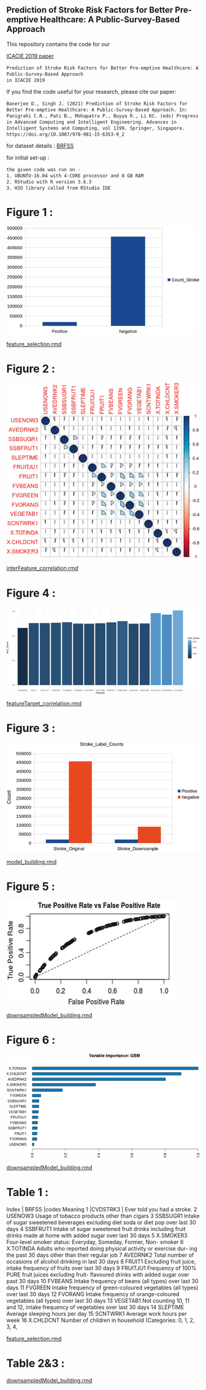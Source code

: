 ## Prediction of Stroke Risk Factors for Better Pre-emptive Healthcare: A Public-Survey-Based Approach

 This repository contains the code for our <p><a href="https://doi.org/10.1007/978-981-15-6353-9_2">ICACIE 2019 paper </a></p>
 
 ```Debayan Banerjee and Jagannath Singh
 Prediction of Stroke Risk Factors for Better Pre-emptive Healthcare: A Public-Survey-Based Approach
 in ICACIE 2019
 ```

If you find the code useful for your research, please cite our paper:

```
Banerjee D., Singh J. (2021) Prediction of Stroke Risk Factors for Better Pre-emptive Healthcare: A Public-Survey-Based Approach. In: Panigrahi C.R., Pati B., Mohapatra P., Buyya R., Li KC. (eds) Progress in Advanced Computing and Intelligent Engineering. Advances in Intelligent Systems and Computing, vol 1199. Springer, Singapore. https://doi.org/10.1007/978-981-15-6353-9_2
```
for dataset details :
<a href="https://www.cdc.gov/brfss/annual_data/annual_data.htm">BRFSS </a>

for initial set-up : 
```
the given code was run on -
1. UBUNTU-16.04 with 4-CORE processor and 8 GB RAM
2. RStudio with R version 3.6.3
3. H2O library called from RStudio IDE
```
# Figure 1 : 

![Figure1](/images/Figure1.png)

<p><a href="feature_selection.rmd ">feature_selection.rmd </a></p>

# Figure 2 : 

![Figure2](/images/Figure2.png)

<p><a href="interFeature_correlation.rmd ">interFeature_correlation.rmd </a></p>

# Figure 4 : 

![Figure4](/images/Figure4.png)

<p><a href="featureTarget_correlation.rmd ">featureTarget_correlation.rmd </a></p>

# Figure 3 : 

![Figure3](/images/Figure3.png)

<p><a href="model_building.rmd ">model_building.rmd </a></p>

# Figure 5 :

![Figure5](/images/Figure5.png)

<p><a href="downsampledModel_building.rmd">downsampledModel_building.rmd </a></p>

# Figure 6 :

![Figure6](/images/Figure6.png)

<p><a href="downsampledModel_building.rmd">downsampledModel_building.rmd </a></p>

# Table 1 :

Index | BRFSS       |codes Meaning
1        |CVDSTRK3 | Ever told you had a stroke.
2 USENOW3 Usage of tobacco products other than cigars
3 SSBSUGR1 Intake of sugar sweetened beverages excluding diet soda or
diet pop over last 30 days
4 SSBFRUT1 Intake of sugar sweetened fruit drinks including fruit drinks
made at home with added sugar over last 30 days
5 X.SMOKER3 Four-level smoker status: Everyday, Someday, Former, Non-
smoker
6 X.TOTINDA Adults who reported doing physical activity or exercise dur-
ing the past 30 days other than their regular job
7 AVEDRNK2 Total number of occasions of alcohol drinking in last 30 days
8 FRUIT1 Excluding fruit juice, intake frequency of fruits over last 30
days
9 FRUITJU1 Frequency of 100% PURE fruit juices excluding fruit-
flavoured drinks with added sugar over past 30 days
10 FVBEANS Intake frequency of beans (all types) over last 30 days
11 FVGREEN Intake frequency of green-coloured vegetables (all types)
over last 30 days
12 FVORANG Intake frequency of orange-coloured vegetables (all types)
over last 30 days
13 VEGETAB1 Not counting 10, 11 and 12, intake frequency of vegetables
over last 30 days
14 SLEPTIME Average sleeping hours per day
15 SCNTWRK1 Average work hours per week
16 X.CHLDCNT Number of children in household (Categories: 0, 1, 2, 3, 4,

<p><a href="feature_selection.rmd ">feature_selection.rmd </a></p>

# Table 2&3 :

<p><a href="downsampledModel_building.rmd">downsampledModel_building.rmd </a></p>
